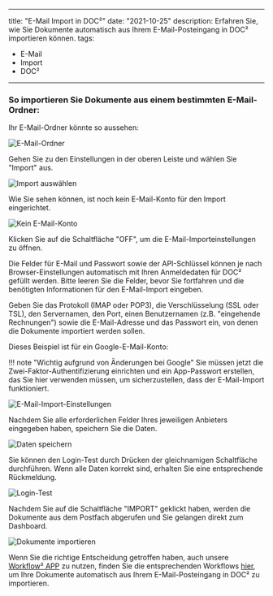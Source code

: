 
---
title: "E-Mail Import in DOC²"
date: "2021-10-25"
description: Erfahren Sie, wie Sie Dokumente automatisch aus Ihrem E-Mail-Posteingang in DOC² importieren können.
tags:
  - E-Mail
  - Import
  - DOC²
---

### So importieren Sie Dokumente aus einem bestimmten E-Mail-Ordner:

Ihr E-Mail-Ordner könnte so aussehen:

![E-Mail-Ordner](/_images/doc2/AllImportOptions_Email_Folder.png "E-Mail-Ordner")

Gehen Sie zu den Einstellungen in der oberen Leiste und wählen Sie "Import" aus.

![Import auswählen](/_images/doc2/AllImportOptions_Email_1.png "Import auswählen")

Wie Sie sehen können, ist noch kein E-Mail-Konto für den Import eingerichtet.

![Kein E-Mail-Konto](/_images/doc2/AllImportOptions_Email_2.png "Kein E-Mail-Konto")

Klicken Sie auf die Schaltfläche "OFF", um die E-Mail-Importeinstellungen zu öffnen.

Die Felder für E-Mail und Passwort sowie der API-Schlüssel können je nach Browser-Einstellungen automatisch mit Ihren Anmeldedaten für DOC² gefüllt werden. Bitte leeren Sie die Felder, bevor Sie fortfahren und die benötigten Informationen für den E-Mail-Import eingeben.

Geben Sie das Protokoll (IMAP oder POP3), die Verschlüsselung (SSL oder TSL), den Servernamen, den Port, einen Benutzernamen (z.B. "eingehende Rechnungen") sowie die E-Mail-Adresse und das Passwort ein, von denen die Dokumente importiert werden sollen.

Dieses Beispiel ist für ein Google-E-Mail-Konto:

!!! note "Wichtig aufgrund von Änderungen bei Google"
		Sie müssen jetzt die Zwei-Faktor-Authentifizierung einrichten und ein App-Passwort erstellen, das Sie hier verwenden müssen, um sicherzustellen, dass der E-Mail-Import funktioniert.

![E-Mail-Import-Einstellungen](/_images/doc2/AllImportOptions_Email_3.png "E-Mail-Import-Einstellungen")

Nachdem Sie alle erforderlichen Felder Ihres jeweiligen Anbieters eingegeben haben, speichern Sie die Daten.

![Daten speichern](/_images/doc2/AllImportOptions_Email_4.png "Daten speichern")

Sie können den Login-Test durch Drücken der gleichnamigen Schaltfläche durchführen. Wenn alle Daten korrekt sind, erhalten Sie eine entsprechende Rückmeldung.

![Login-Test](/_images/doc2/AllImportOptions_Email_5.png "Login-Test")

Nachdem Sie auf die Schaltfläche "IMPORT" geklickt haben, werden die Dokumente aus dem Postfach abgerufen und Sie gelangen direkt zum Dashboard.

![Dokumente importieren](/_images/doc2/AllImportOptions_Email_6.png "Dokumente importieren")

Wenn Sie die richtige Entscheidung getroffen haben, auch unsere [Workflow² APP](https://docs.polydocs.io/workflow/) zu nutzen, finden Sie die entsprechenden Workflows [hier](https://docs.polydocs.io/example/gmail-import/), um Ihre Dokumente automatisch aus Ihrem E-Mail-Posteingang in DOC² zu importieren.
